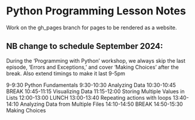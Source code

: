 # Python Programming Lesson Notes

Work on the gh_pages branch for pages to be rendered as a website.

## NB change to schedule September 2024:  
During the ‘Programming with Python’ workshop, we always skip the last episode, ‘Errors and Exceptions,’ and cover ‘Making Choices’ after the break.  Also extend timings to make it last 9-5pm

9-9:30 Python Fundamentals
9:30-10:30 Analyzing Data
10:30-10:45 BREAK
10:45-11:15 Visualizing Data
11:15-12:00 Storing Multiple Values in Lists
12:00-13:00 LUNCH
13:00-13:40 Repeating actions with loops
13:40-14:10 Analyzing Data from Multiple Files
14:10-14:50 BREAK
14:50-15:30 Making Choices
